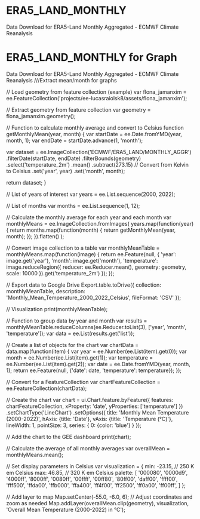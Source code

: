 # ERA5_LAND_MONTHLY
Data Download for ERA5-Land Monthly Aggregated - ECMWF Climate Reanalysis
# ERA5_LAND_MONTHLY for Graph
Data Download for ERA5-Land Monthly Aggregated - ECMWF Climate Reanalysis
///Extract mean/month for graphs 

// Load geometry from feature collection (example)
var flona_jamanxim = ee.FeatureCollection('projects/ee-lucasraiolsk8/assets/flona_jamanxim');

// Extract geometry from feature collection
var geometry = flona_jamanxim.geometry();

// Function to calculate monthly average and convert to Celsius
function getMonthlyMean(year, month) {
  var startDate = ee.Date.fromYMD(year, month, 1);
  var endDate = startDate.advance(1, 'month');

  var dataset = ee.ImageCollection('ECMWF/ERA5_LAND/MONTHLY_AGGR')
    .filterDate(startDate, endDate)
    .filterBounds(geometry)
    .select('temperature_2m')
    .mean()
    .subtract(273.15)  // Convert from Kelvin to Celsius
    .set('year', year)
    .set('month', month);

  return dataset;
}

// List of years of interest
var years = ee.List.sequence(2000, 2022);

// List of months
var months = ee.List.sequence(1, 12);

// Calculate the monthly average for each year and each month
var monthlyMeans = ee.ImageCollection.fromImages(
  years.map(function(year) {
    return months.map(function(month) {
      return getMonthlyMean(year, month);
    });
  }).flatten()
);

// Convert image collection to a table
var monthlyMeanTable = monthlyMeans.map(function(image) {
  return ee.Feature(null, {
    'year': image.get('year'),
    'month': image.get('month'),
    'temperature': image.reduceRegion({
      reducer: ee.Reducer.mean(),
      geometry: geometry,
      scale: 10000
    }).get('temperature_2m')
  });
});

// Export data to Google Drive
Export.table.toDrive({
  collection: monthlyMeanTable,
  description: 'Monthly_Mean_Temperature_2000_2022_Celsius',
  fileFormat: 'CSV'
});

// Visualization
print(monthlyMeanTable);

// Function to group data by year and month
var results = monthlyMeanTable.reduceColumns(ee.Reducer.toList(3), ['year', 'month', 'temperature']);
var data = ee.List(results.get('list'));

// Create a list of objects for the chart
var chartData = data.map(function(item) {
  var year = ee.Number(ee.List(item).get(0));
  var month = ee.Number(ee.List(item).get(1));
  var temperature = ee.Number(ee.List(item).get(2));
  var date = ee.Date.fromYMD(year, month, 1);
  return ee.Feature(null, {'date': date, 'temperature': temperature});
});

// Convert for a FeatureCollection
var chartFeatureCollection = ee.FeatureCollection(chartData);

// Create the chart
var chart = ui.Chart.feature.byFeature({
  features: chartFeatureCollection,
  xProperty: 'date',
  yProperties: ['temperature']
})
  .setChartType('LineChart')
  .setOptions({
    title: 'Monthly Mean Temperature (2000-2022)',
    hAxis: {title: 'Date'},
    vAxis: {title: 'Temperature (°C)'},
    lineWidth: 1,
    pointSize: 3,
    series: {
      0: {color: 'blue'}
    }
  });

// Add the chart to the GEE dashboard
print(chart);

// Calculate the average of all monthly averages
var overallMean = monthlyMeans.mean();

// Set display parameters in Celsius
var visualization = {
  min: -23.15,  // 250 K em Celsius
  max: 46.85,   // 320 K em Celsius
  palette: [
    '000080', '0000d9', '4000ff', '8000ff', '0080ff', '00ffff',
    '00ff80', '80ff00', 'daff00', 'ffff00', 'fff500', 'ffda00',
    'ffb000', 'ffa400', 'ff4f00', 'ff2500', 'ff0a00', 'ff00ff',
  ]
};

// Add layer to map
Map.setCenter(-55.0, -6.0, 6);  // Adjust coordinates and zoom as needed
Map.addLayer(overallMean.clip(geometry), visualization, 'Overall Mean Temperature (2000-2022) in °C');

